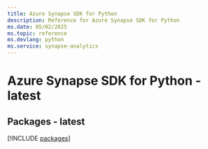 ```yaml
---
title: Azure Synapse SDK for Python
description: Reference for Azure Synapse SDK for Python
ms.date: 05/02/2025
ms.topic: reference
ms.devlang: python
ms.service: synapse-analytics
---
```

# Azure Synapse SDK for Python - latest
## Packages - latest
[!INCLUDE [packages](synapse-index.md)]